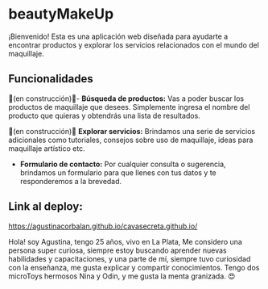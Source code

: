 # beautyMakeUp

¡Bienvenido! Esta es una aplicación web diseñada para ayudarte a encontrar productos y explorar los servicios relacionados con el mundo del maquillaje. 

## Funcionalidades

🚧(en construcción)🚧- **Búsqueda de productos:** Vas a poder buscar los productos de maquillaje que desees. Simplemente ingresa el nombre del producto que quieras y obtendrás una lista de resultados.

🚧(en construcción)🚧 **Explorar servicios:** Brindamos una serie de servicios adicionales como tutoriales, consejos sobre uso de maquillaje, ideas para maquillaje artístico etc.

- **Formulario de contacto:** Por cualquier consulta o sugerencia, brindamos un formulario para que llenes con tus datos y te responderemos a la brevedad.

## Link al deploy: 
https://agustinacorbalan.github.io/cavasecreta.github.io/

Hola! soy Agustina, tengo 25 años, vivo en La Plata, Me considero una persona super curiosa, siempre estoy buscando aprender nuevas habilidades y capacitaciones, y una parte de mí, siempre tuvo curiosidad con la enseñanza, me gusta explicar y compartir conocimientos. 
Tengo dos microToys hermosos Nina y Odin, y me gusta la menta granizada. 😍
